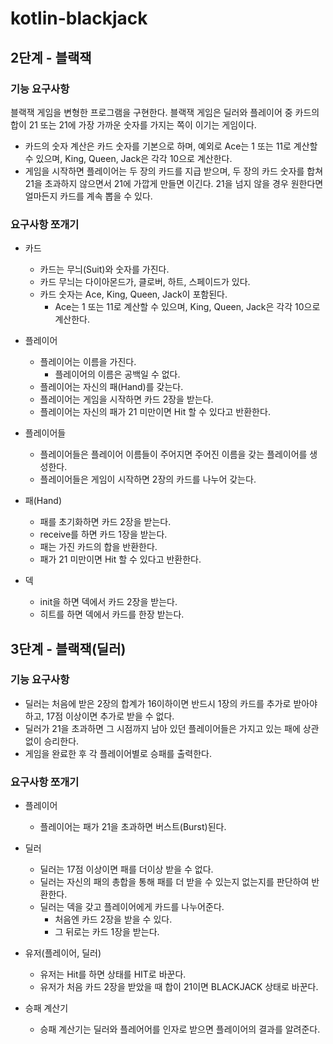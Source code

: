 # kotlin-blackjack

## 2단계 - 블랙잭

### 기능 요구사항

블랙잭 게임을 변형한 프로그램을 구현한다. 블랙잭 게임은 딜러와 플레이어 중 카드의 합이 21 또는 21에 가장 가까운 숫자를 가지는 쪽이 이기는 게임이다.

- 카드의 숫자 계산은 카드 숫자를 기본으로 하며, 예외로 Ace는 1 또는 11로 계산할 수 있으며, King, Queen, Jack은 각각 10으로 계산한다.
- 게임을 시작하면 플레이어는 두 장의 카드를 지급 받으며, 두 장의 카드 숫자를 합쳐 21을 초과하지 않으면서 21에 가깝게 만들면 이긴다. 21을 넘지 않을 경우 원한다면 얼마든지 카드를 계속 뽑을 수 있다.

### 요구사항 쪼개기
- 카드
  - 카드는 무늬(Suit)와 숫자를 가진다.
  - 카드 무늬는 다이아몬드가, 클로버, 하트, 스페이드가 있다.
  - 카드 숫자는 Ace, King, Queen, Jack이 포함된다.
    - Ace는 1 또는 11로 계산할 수 있으며, King, Queen, Jack은 각각 10으로 계산한다.

- 플레이어
  - 플레이어는 이름을 가진다.
    - 플레이어의 이름은 공백일 수 없다.
  - 플레이어는 자신의 패(Hand)를 갖는다.
  - 플레이어는 게임을 시작하면 카드 2장을 받는다.
  - 플레이어는 자신의 패가 21 미만이면 Hit 할 수 있다고 반환한다.

- 플레이어들
  - 플레이어들은 플레이어 이름들이 주어지면 주어진 이름을 갖는 플레이어를 생성한다.
  - 플레이어들은 게임이 시작하면 2장의 카드를 나누어 갖는다.

- 패(Hand)
  - 패를 초기화하면 카드 2장을 받는다.
  - receive를 하면 카드 1장을 받는다.
  - 패는 가진 카드의 합을 반환한다.
  - 패가 21 미만이면 Hit 할 수 있다고 반환한다.

- 덱
  - init을 하면 덱에서 카드 2장을 받는다.
  - 히트를 하면 덱에서 카드를 한장 받는다.
  
## 3단계 - 블랙잭(딜러)

### 기능 요구사항
- 딜러는 처음에 받은 2장의 합계가 16이하이면 반드시 1장의 카드를 추가로 받아야 하고, 17점 이상이면 추가로 받을 수 없다. 
- 딜러가 21을 초과하면 그 시점까지 남아 있던 플레이어들은 가지고 있는 패에 상관 없이 승리한다. 
- 게임을 완료한 후 각 플레이어별로 승패를 출력한다.

### 요구사항 쪼개기
- 플레이어
  - 플레이어는 패가 21을 초과하면 버스트(Burst)된다.

- 딜러
  - 딜러는 17점 이상이면 패를 더이상 받을 수 없다.
  - 딜러는 자신의 패의 총합을 통해 패를 더 받을 수 있는지 없는지를 판단하여 반환한다.
  - 딜러는 덱을 갖고 플레이어에게 카드를 나누어준다.
    - 처음엔 카드 2장을 받을 수 있다.
    - 그 뒤로는 카드 1장을 받는다.

- 유저(플레이어, 딜러)
  - 유저는 Hit를 하면 상태를 HIT로 바꾼다.
  - 유저가 처음 카드 2장을 받았을 때 합이 21이면 BLACKJACK 상태로 바꾼다.

- 승패 계산기
  - 승패 계산기는 딜러와 플레어어를 인자로 받으면 플레이어의 결과를 알려준다.

